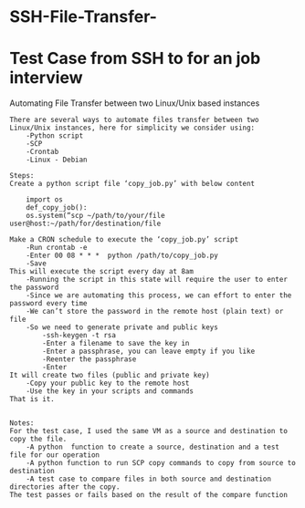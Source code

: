 # SSH-File-Transfer-

# Test Case from SSH to for an job interview 

Automating File Transfer between two Linux/Unix based instances
	

	There are several ways to automate files transfer between two Linux/Unix instances, here for simplicity we consider using:
		-Python script
		-SCP
		-Crontab
		-Linux - Debian

	Steps:
	Create a python script file ‘copy_job.py’ with below content

		import os
		def_copy_job():
		os.system(“scp ~/path/to/your/file user@host:~/path/for/destination/file

	Make a CRON schedule to execute the ‘copy_job.py’ script
		-Run crontab -e
		-Enter 00 08 * * *  python /path/to/copy_job.py
		-Save
	This will execute the script every day at 8am
		-Running the script in this state will require the user to enter the password
		-Since we are automating this process, we can effort to enter the password every time
		-We can’t store the password in the remote host (plain text) or file
		-So we need to generate private and public keys
			-ssh-keygen -t rsa
			-Enter a filename to save the key in
			-Enter a passphrase, you can leave empty if you like
			-Reenter the passphrase
			-Enter
	It will create two files (public and private key)
		-Copy your public key to the remote host
		-Use the key in your scripts and commands
	That is it. 


	Notes:
	For the test case, I used the same VM as a source and destination to copy the file.
		-A python  function to create a source, destination and a test file for our operation
		-A python function to run SCP copy commands to copy from source to destination
		-A test case to compare files in both source and destination directories after the copy.
	The test passes or fails based on the result of the compare function


